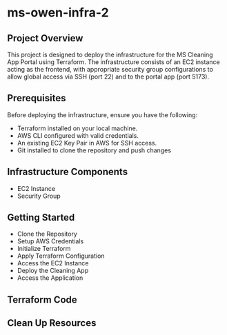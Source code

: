 # ms-owen-infra-2
## Project Overview
This project is designed to deploy the infrastructure for the MS Cleaning App Portal using Terraform. The infrastructure consists of an EC2 instance acting as the frontend, with appropriate security group configurations to allow global access via SSH (port 22) and to the portal app (port 5173).
## Prerequisites
Before deploying the infrastructure, ensure you have the following:
- Terraform installed on your local machine.
- AWS CLI configured with valid credentials.
- An existing EC2 Key Pair in AWS for SSH access.
- Git installed to clone the repository and push changes
## Infrastructure Components
- EC2 Instance
- Security Group
## Getting Started
-  Clone the Repository
- Setup AWS Credentials
- Initialize Terraform
- Apply Terraform Configuration
- Access the EC2 Instance
-  Deploy the Cleaning App
- Access the Application
## Terraform Code
## Clean Up Resources